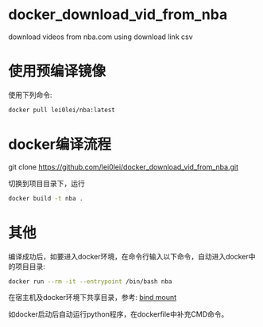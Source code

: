 # docker_download_vid_from_nba
download videos from nba.com using download link csv

# 使用预编译镜像

使用下列命令:
```sh
docker pull lei0lei/nba:latest
```

# docker编译流程

git clone https://github.com/lei0lei/docker_download_vid_from_nba.git

切换到项目目录下，运行
```sh
docker build -t nba .
```

# 其他
编译成功后，如要进入docker环境，在命令行输入以下命令，自动进入docker中的项目目录:
```sh
docker run --rm -it --entrypoint /bin/bash nba
```

在宿主机及docker环境下共享目录，参考:
[bind mount](https://docs.docker.com/get-started/06_bind_mounts/)

如docker启动后自动运行python程序，在dockerfile中补充CMD命令。


